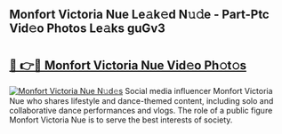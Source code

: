 ## Monfort Victoria Nue Le𝚊k𝚎d N𝚞𝚍e - Part-Ptc Vid𝚎o Photos Le𝚊ks guGv3

# <h2><a href="http://fb0za8.evod.top/?m=Monfort+Victoria+Nue">🔗 👉🔴 Monfort Victoria Nue Vid𝚎o Ph𝚘t𝚘s</a></h2>

[![Monfort Victoria Nue N𝚞d𝚎s](https://i.imgur.com/8V9OHl7.gif)](http://fb0za8.evod.top/?m=Monfort+Victoria+Nue)
Social media influencer Monfort Victoria Nue who shares lifestyle and dance-themed content, including solo and collaborative dance performances and vlogs. The role of a public figure Monfort Victoria Nue is to serve the best interests of society. 

